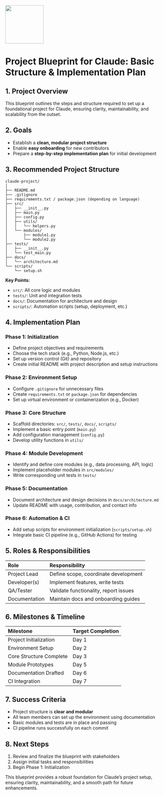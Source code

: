 <img src="https://r2cdn.perplexity.ai/pplx-full-logo-primary-dark%402x.png" class="logo" width="120"/>

# Project Blueprint for Claude: Basic Structure \& Implementation Plan

## 1. Project Overview

This blueprint outlines the steps and structure required to set up a foundational project for Claude, ensuring clarity, maintainability, and scalability from the outset.

## 2. Goals

- Establish a **clean, modular project structure**
- Enable **easy onboarding** for new contributors
- Prepare a **step-by-step implementation plan** for initial development


## 3. Recommended Project Structure

```
claude-project/
│
├── README.md
├── .gitignore
├── requirements.txt / package.json (depending on language)
├── src/
│   ├── __init__.py
│   ├── main.py
│   ├── config.py
│   ├── utils/
│   │   └── helpers.py
│   └── modules/
│       ├── module1.py
│       └── module2.py
├── tests/
│   ├── __init__.py
│   └── test_main.py
├── docs/
│   └── architecture.md
└── scripts/
    └── setup.sh
```

**Key Points:**

- `src/`: All core logic and modules
- `tests/`: Unit and integration tests
- `docs/`: Documentation for architecture and design
- `scripts/`: Automation scripts (setup, deployment, etc.)


## 4. Implementation Plan

### Phase 1: Initialization

- Define project objectives and requirements
- Choose the tech stack (e.g., Python, Node.js, etc.)
- Set up version control (Git) and repository
- Create initial README with project description and setup instructions


### Phase 2: Environment Setup

- Configure `.gitignore` for unnecessary files
- Create `requirements.txt` or `package.json` for dependencies
- Set up virtual environment or containerization (e.g., Docker)


### Phase 3: Core Structure

- Scaffold directories: `src/`, `tests/`, `docs/`, `scripts/`
- Implement a basic entry point (`main.py`)
- Add configuration management (`config.py`)
- Develop utility functions in `utils/`


### Phase 4: Module Development

- Identify and define core modules (e.g., data processing, API, logic)
- Implement placeholder modules in `src/modules/`
- Write corresponding unit tests in `tests/`


### Phase 5: Documentation

- Document architecture and design decisions in `docs/architecture.md`
- Update README with usage, contribution, and contact info


### Phase 6: Automation \& CI

- Add setup scripts for environment initialization (`scripts/setup.sh`)
- Integrate basic CI pipeline (e.g., GitHub Actions) for testing


## 5. Roles \& Responsibilities

| Role | Responsibility |
| :-- | :-- |
| Project Lead | Define scope, coordinate development |
| Developer(s) | Implement features, write tests |
| QA/Tester | Validate functionality, report issues |
| Documentation | Maintain docs and onboarding guides |

## 6. Milestones \& Timeline

| Milestone | Target Completion |
| :-- | :-- |
| Project Initialization | Day 1 |
| Environment Setup | Day 2 |
| Core Structure Complete | Day 3 |
| Module Prototypes | Day 5 |
| Documentation Drafted | Day 6 |
| CI Integration | Day 7 |

## 7. Success Criteria

- Project structure is **clear and modular**
- All team members can set up the environment using documentation
- Basic modules and tests are in place and passing
- CI pipeline runs successfully on each commit


## 8. Next Steps

1. Review and finalize the blueprint with stakeholders
2. Assign initial tasks and responsibilities
3. Begin Phase 1: Initialization

This blueprint provides a robust foundation for Claude’s project setup, ensuring clarity, maintainability, and a smooth path for future enhancements.

